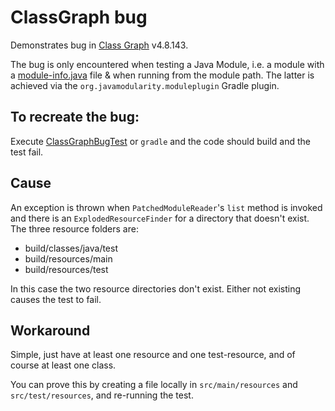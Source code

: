 # ClassGraph bug

Demonstrates bug in [Class Graph](https://github.com/classgraph/classgraph) v4.8.143.

The bug is only encountered when testing a Java Module, i.e. 
a module with a [module-info.java](src/main/java/module-info.java) file & when running from the module path. The latter
is achieved via the `org.javamodularity.moduleplugin` Gradle plugin.

## To recreate the bug:

Execute [ClassGraphBugTest](src/test/java/io/github/big/andy/coates/classgraph/ClassGraphBugTest.java) or
`gradle` and the code should build and the test fail.

## Cause

An exception is thrown when `PatchedModuleReader`'s `list` method is invoked and there is an `ExplodedResourceFinder` 
for a directory that doesn't exist.  The three resource folders are:

* build/classes/java/test
* build/resources/main
* build/resources/test

In this case the two resource directories don't exist. Either not existing causes the test to fail.

## Workaround

Simple, just have at least one resource and one test-resource, and of course at least one class.

You can prove this by creating a file locally in `src/main/resources` and `src/test/resources`, and re-running the test.